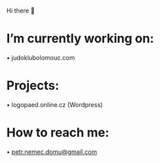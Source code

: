 Hi there 👋
# I’m currently working on: 

• judoklubolomouc.com

# Projects:

• logopaed.online.cz (Wordpress)

# How to reach me:

• petr.nemec.domu@gmail.com
